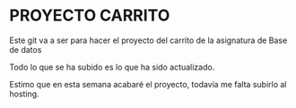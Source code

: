 # PROYECTO CARRITO
Este git va a ser para hacer el proyecto del carrito de la asignatura de Base de datos


Todo lo que se ha subido es lo que ha sido actualizado.

Estimo que en esta semana acabaré el proyecto, todavía me falta subirlo al hosting.
